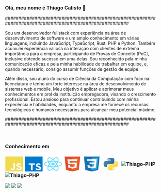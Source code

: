 ### Olá, meu nome é Thiago Calisto 👋

<!--
**ThiagoCalisto/ThiagoCalisto** is a ✨ _special_ ✨ repository because its `README.md` (this file) appears on your GitHub profile.

Here are some ideas to get you started:

- 🔭 I’m currently working on ...
- 🌱 I’m currently learning ...
- 👯 I’m looking to collaborate on ...
- 🤔 I’m looking for help with ...
- 💬 Ask me about ...
- 📫 How to reach me: ...
- 😄 Pronouns: ...
- ⚡ Fun fact: ...
-->
######################################################################################################


  Sou um desenvolvedor fullstack com experiência na área de desenvolvimento de software e um amplo conhecimento em várias
linguagens, incluindo JavaScript, TypeScript, Rust, PHP e Python. Também acumulei experiência valiosa na interação com
clientes de extrema importância para a empresa, participando de Provas de Conceito (PoC), inclusive obtendo sucesso em uma
delas. Sou reconhecido pela minha comunicação eficaz e pela minha habilidade de trabalhar em equipe, e, quando necessário,
consigo assumir funções de gestão de equipe.

  Além disso, sou aluno do curso de Ciência da Computação com foco na licenciatura e tenho um forte interesse na área de
desenvolvimento de sistemas web e mobile. Meu objetivo é aplicar e aprimorar meus conhecimentos em prol da instituição
empregadora, visando o crescimento profissional. Estou ansioso para continuar contribuindo com minha experiência e
habilidades, enquanto a empresa me fornece os recursos tecnológicos e humanos necessários para alcançar meu potencial
máximo.

######################################################################################################
<!--
<div align="center">
  <a href="https://github.com/ThiagoCalisto">
  <img height="180em" src="https://github-readme-stats.vercel.app/api?username=ThiagoCalisto&show_icons=true&theme=dracula&include_all_commits=true&count_private=true"/>
  <img height="180em" src="https://github-readme-stats.vercel.app/api/top-langs/?username=ThiagoCalisto&layout=compact&langs_count=7&theme=dracula"/>
</div>
-->
  <div style="display: inline_block"><br>
    <h3>Conhecimento em<h3>
  <img align="center" alt="Thiago-Js" height="50" width="60" src="https://raw.githubusercontent.com/devicons/devicon/master/icons/javascript/javascript-plain.svg">
  <img align="center" alt="Thiago-Ts" height="50" width="60" src="https://raw.githubusercontent.com/devicons/devicon/master/icons/typescript/typescript-plain.svg">
  <img align="center" alt="Thiago-React" height="50" width="60" src="https://raw.githubusercontent.com/devicons/devicon/master/icons/react/react-original.svg">
  <img align="center" alt="Thiago-HTML" height="50" width="60" src="https://raw.githubusercontent.com/devicons/devicon/master/icons/html5/html5-original.svg">
  <img align="center" alt="Thiago-CSS" height="50" width="60" src="https://raw.githubusercontent.com/devicons/devicon/master/icons/css3/css3-original.svg">
  <img align="center" alt="Thiago-Python" height="50" width="60" src="https://raw.githubusercontent.com/devicons/devicon/master/icons/python/python-original.svg">
  <img align="center" alt="Thiago-PHP" height="50" width="60" src="https://raw.githubusercontent.com/jmnote/z-icons/master/svg/php.svg">
  <img align="center" alt="Thiago-PHP" height="50" width="60" src="https://raw.githubusercontent.com/jmnote/z-icons/master/svg/git.svg">
</div>
 
<div> 
  <a href="https://instagram.com/thiagoclist/" target="_blank"><img src="https://img.shields.io/badge/-Instagram-%23E4405F?style=for-the-badge&logo=instagram&logoColor=white" target="_blank"></a>
  <a href = "mailto:thiagocalist2@gmail.com"><img src="https://img.shields.io/badge/-Gmail-%23333?style=for-the-badge&logo=gmail&logoColor=white" target="_blank"></a>
  <a href="https://www.linkedin.com/in/thiago-calisto-b3b8141ba/" target="_blank"><img src="https://img.shields.io/badge/-LinkedIn-%230077B5?style=for-the-badge&logo=linkedin&logoColor=white" target="_blank"></a> 
 
</div>
